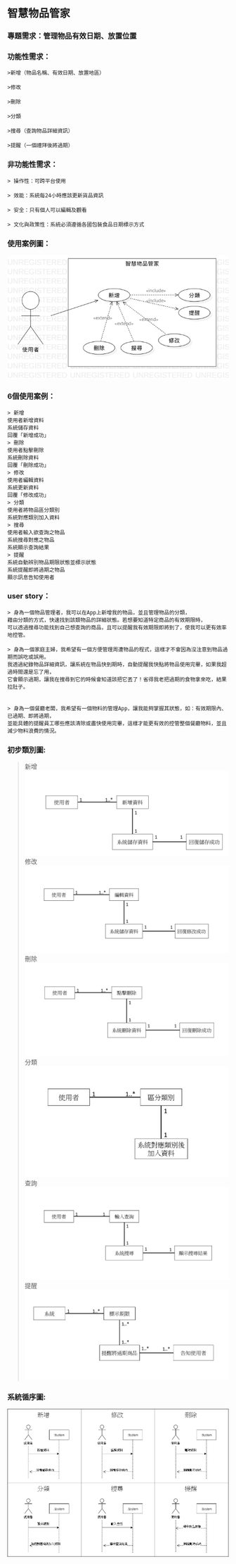 # `智慧物品管家`
### 專題需求：管理物品有效日期、放置位置
### 功能性需求：
```
>新增（物品名稱、有效日期、放置地區）

>修改

>刪除　

>分類

>搜尋（查詢物品詳細資訊）

>提醒（一個禮拜後將過期）

```
### 非功能性需求：
```
> 操作性：可跨平台使用

> 效能：系統每24小時應該更新貨品資訊

> 安全：只有個人可以編輯及觀看

> 文化與政策性：系統必須遵循各國包裝食品日期標示方式
```
### 使用案例圖：
![使用案例圖](使用案例圖.png "MAGIC SHOP")
### 6個使用案例：
```
> 新增
使用者新增資料
系統儲存資料
回覆「新增成功」
> 刪除
使用者點擊刪除
系統刪除資料
回覆「刪除成功」
> 修改
使用者編輯資料
系統更新資料
回覆「修改成功」
> 分類
使用者將物品區分類別
系統對應類別加入資料
> 搜尋
使用者輸入欲查詢之物品
系統搜尋對應之物品
系統顯示查詢結果
> 提醒
系統自動辨別物品期限狀態並標示狀態
系統提醒即將過期之物品
顯示訊息告知使用者
```
### user story：

```
> 身為一個物品管理者，我可以在App上新增我的物品，並且管理物品的分類，
藉由分類的方式，快速找到該類物品的詳細狀態。若想要知道特定商品的有效期限時，
可以透過搜尋功能找到自己想查詢的商品，且可以提醒我有效期限即將到了，使我可以更有效率地控管。

> 身為一個家庭主婦，我希望有一個方便管理周遭物品的程式，這樣才不會因為沒注意到物品過期而誤吃或誤用。
我透過紀錄物品詳細資訊，讓系統在物品快到期時，自動提醒我快點將物品使用完畢，如果我超過時間還是忘了用，
它會顯示過期，讓我在搜尋到它的時候會知道該把它丟了！省得我老把過期的食物拿來吃，結果拉肚子。


> 身為一個餐廳老闆，我希望有一個物料的管理App，讓我能夠掌握其狀態，如：有效期限內、已過期、即將過期，
並能具體的提醒員工哪些應該清除或盡快使用完畢，這樣才能更有效的控管整個餐廳物料，並且減少物料浪費的情況。
```
### 初步類別圖:
> 新增
![初步類別圖](1.jpg "新增")
> 修改
![初步類別圖](2.jpg "修改")
> 刪除
![初步類別圖](3.jpg "刪除")
> 分類
![初步類別圖](4.jpg "分類")
> 查詢
![初步類別圖](5.jpg "查詢P")
> 提醒
![初步類別圖](6.jpg "提醒")

### 系統循序圖:
![系統循序圖](系統循序圖.png "系統循序圖")
